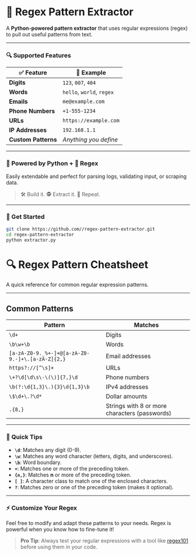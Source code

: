 # 🐍 Regex Pattern Extractor

A **Python-powered pattern extractor** that uses regular expressions (regex) to pull out useful patterns from text.

---

### 🔍 Supported Features

| ✅ Feature         | 🔎 Example                 |
|-------------------|---------------------------|
| **Digits**         | `123`, `007`, `404`        |
| **Words**          | `hello`, `world`, `regex`  |
| **Emails**         | `me@example.com`           |
| **Phone Numbers**  | `+1-555-1234`              |
| **URLs**           | `https://example.com`      |
| **IP Addresses**   | `192.168.1.1`              |
| **Custom Patterns**| _Anything you define_      |

---

### 🧠 Powered by Python + 🧪 Regex

Easily extendable and perfect for parsing logs, validating input, or scraping data.

> 🛠️ Build it. 🕵️ Extract it. 🔁 Repeat.

---

### 🚀 Get Started

```bash
git clone https://github.com//regex-pattern-extractor.git
cd regex-pattern-extractor
python extractor.py
```


# 🔍 Regex Pattern Cheatsheet

A quick reference for common regular expression patterns.

---

## Common Patterns

| **Pattern**                                               | **Matches**                          |
|-----------------------------------------------------------|--------------------------------------|
| `\d+`                                                     | Digits                               |
| `\b\w+\b`                                                 | Words                                |
| `[a-zA-Z0-9._%+-]+@[a-zA-Z0-9.-]+\.[a-zA-Z]{2,}`           | Email addresses                      |
| `https?://[^\s]+`                                         | URLs                                 |
| `\+?\d[\d\s\-\(\)]{7,}\d`                                 | Phone numbers                        |
| `\b(?:\d{1,3}\.){3}\d{1,3}\b`                             | IPv4 addresses                       |
| `\$\d+\.?\d*`                                             | Dollar amounts                       |
| `.{8,}`                                                   | Strings with 8 or more characters (passwords) |

---

### 🚀 Quick Tips

- **`\d`**: Matches any digit (0-9).
- **`\w`**: Matches any word character (letters, digits, and underscores).
- **`\b`**: Word boundary.
- **`+`**: Matches one or more of the preceding token.
- **`{n,}`**: Matches **n** or more of the preceding token.
- **`[ ]`**: A character class to match one of the enclosed characters.
- **`?`**: Matches zero or one of the preceding token (makes it optional).
  
---

### ⚡ Customize Your Regex

Feel free to modify and adapt these patterns to your needs. Regex is powerful when you know how to fine-tune it!

> **Pro Tip**: Always test your regular expressions with a tool like [regex101](https://regex101.com/) before using them in your code.



